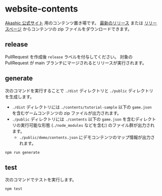 # website-contents

[Akashic 公式サイト][akashic-website] 用のコンテンツ置き場です。
[最新のリリース][release-latest] または [リリースページ][releases] からコンテンツの zip ファイルをダウンロードできます。

## release

PullRequest を作成後 `release` ラベルを付与してください。
対象の PullRequest が main ブランチにマージされるとリリースが実行されます。

## generate

次のコマンドを実行することで `./dist` ディレクトリと `./public` ディレクトリを生成します。

- `./dist` ディレクトリには `./contents/tutorial-sample` 以下の `game.json` を含むゲームコンテンツの zip ファイルが出力されます。
- `./public` ディレクトリには `./contents` 以下の `game.json` を含むディレクトリの実行可能な形態 (`./node_modules` などを含む) のファイル群が出力されます。
  - `./public/demo/contents.json` にデモコンテンツのマップ情報が出力されます。

```sh
npm run generate
```

## test

次のコマンドでテストを実行します。

```sh
npm test
```

[akashic-website]: https://akashic-games.github.io/
[release-latest]: https://github.com/akashic-contents/website-contents/releases/latest
[releases]: https://github.com/akashic-contents/website-contents/releases
